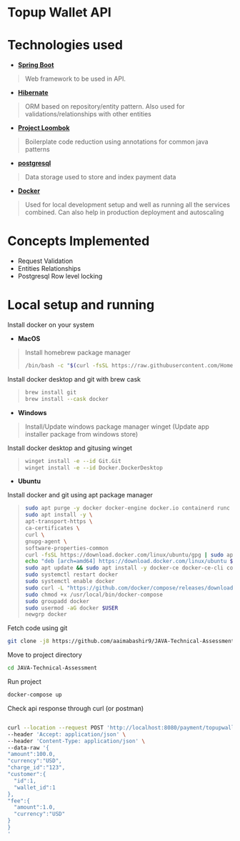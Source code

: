 # Topup Wallet API

# Technologies used

 - [**Spring Boot**](https://spring.io/projects/spring-boot/)
> Web framework to be used in API.
 - [**Hibernate**](https://hibernate.org/)
> ORM based on repository/entity pattern. Also used for validations/relationships with other entities
 - [**Project Loombok**](https://projectlombok.org/)
> Boilerplate code reduction using annotations for common java patterns
 - [**postgresql**](https://www.postgresql.org/)
> Data storage used to store and index payment data
 - [**Docker**](https://www.docker.com/)
> Used for local development setup and well as running all the services combined. Can also help in production deployment and autoscaling
# Concepts Implemented
 - Request Validation
 - Entities Relationships
 - Postgresql Row level locking

# Local setup and running
Install docker on your system
 - **MacOS**
> Install homebrew package manager
> ```sh
> /bin/bash -c "$(curl -fsSL https://raw.githubusercontent.com/Homebrew/install/master/install.sh)"
> ```
Install docker desktop and git with brew cask
> ```sh
> brew install git
> brew install --cask docker
> ```

- **Windows**
> Install/Update windows package manager winget (Update app installer package from windows store)

Install docker desktop and gitusing winget
> ```sh
> winget install -e --id Git.Git
> winget install -e --id Docker.DockerDesktop
> ```

- **Ubuntu**

Install docker and git using apt package manager
> ```sh
> sudo apt purge -y docker docker-engine docker.io containerd runc
> sudo apt install -y \
> apt-transport-https \
> ca-certificates \
> curl \
> gnupg-agent \
> software-properties-common
> curl -fsSL https://download.docker.com/linux/ubuntu/gpg | sudo apt-key add -
> echo "deb [arch=amd64] https://download.docker.com/linux/ubuntu $(lsb_release -cs) stable" | sudo tee /etc/apt/sources.list.d/docker.list
> sudo apt update && sudo apt install -y docker-ce docker-ce-cli containerd.io git
> sudo systemctl restart docker
> sudo systemctl enable docker
> sudo curl -L "https://github.com/docker/compose/releases/download/v2.2.2/docker-compose-$(uname -s)-$(uname -m)" -o /usr/local/bin/docker-compose
> sudo chmod +x /usr/local/bin/docker-compose
> sudo groupadd docker
> sudo usermod -aG docker $USER
> newgrp docker
> ```

Fetch code using git
```sh
git clone -j8 https://github.com/aaimabashir9/JAVA-Technical-Assessment.git
```
Move to project directory
```sh
cd JAVA-Technical-Assessment
```
Run project
```sh
docker-compose up
```

Check api response through curl (or postman)
```sh

curl --location --request POST 'http://localhost:8080/payment/topupwallet' \
--header 'Accept: application/json' \
--header 'Content-Type: application/json' \
--data-raw '{
"amount":100.0,
"currency":"USD",
"charge_id":"123",
"customer":{
  "id":1,
  "wallet_id":1
},
"fee":{
  "amount":1.0,
  "currency":"USD"
}
}
'
```
